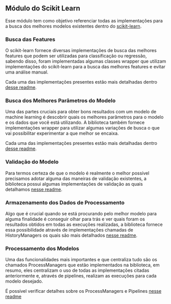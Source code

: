 ## Módulo do Scikit Learn

Esse módulo tem como objetivo referenciar todas as implementações para a busca dos melhores 
modelos existentes dentro do [scikit-learn](https://scikit-learn.org/stable/).

### Busca das Features

O scikit-learn fornece diversas implementações de busca das melhores features que podem ser
utilizadas para classificação ou regressão, sabendo disso, foram implementadas algumas classes
wrapper que utilizam implementações do scikit-learn para a busca das melhores features e evitar
uma análise manual.

Cada uma das implementações presentes estão mais detalhadas dentro [desse readme](https://github.com/nikolasluiz123/MLModelTunner/blob/master/scikit_learn/features_search/README.md).

### Busca dos Melhores Parâmetros do Modelo

Uma das partes cruciais para obter bons resultados com um modelo de machine learning é 
descobrir quais os melhores parâmetros para o modelo e os dados que você está utilizando. A
biblioteca também fornece implementações wrapper para utilizar algumas variações de busca o
que vai possibilitar experimentar a que melhor se encaixa.

Cada uma das implementações presentes estão mais detalhadas dentro [desse readme](https://github.com/nikolasluiz123/MLModelTunner/blob/master/scikit_learn/hiper_params_search/README.md).

### Validação do Modelo

Para termos certeza de que o modelo é realmente o melhor possível precisamos adotar alguma das
maneiras de validação existentes, a biblioteca possui algumas implementações de validação as
quais detalhamos [nesse readme](https://github.com/nikolasluiz123/MLModelTunner/blob/master/scikit_learn/validator/README.md).

### Armazenamento dos Dados de Processamento

Algo que é crucial quando se está procurando pelo melhor modelo para alguma finalidade é conseguir
olhar para trás e ver quais foram os resultados obtidos em todas as execuções realizadas, a biblioteca
fornece essa possibilidade através de implementações chamadas de HistoryManagers os quais são
mais detalhados [nesse readme](https://github.com/nikolasluiz123/MLModelTunner/blob/master/scikit_learn/history_manager/README.md).

### Processamento dos Modelos

Uma das funcionalidades mais importantes e que centraliza tudo são os chamados ProcessManagers
que estão implementados na biblioteca, em resumo, eles centralizam o uso de todas as implementações
citadas anteriormente e, através de pipelines, realizam as execuções para cada modelo desejado.

É possível verificar detalhes sobre os ProcessManagers e Pipelines [nesse readme](https://github.com/nikolasluiz123/MLModelTunner/blob/master/scikit_learn/process_manager/README.md)
